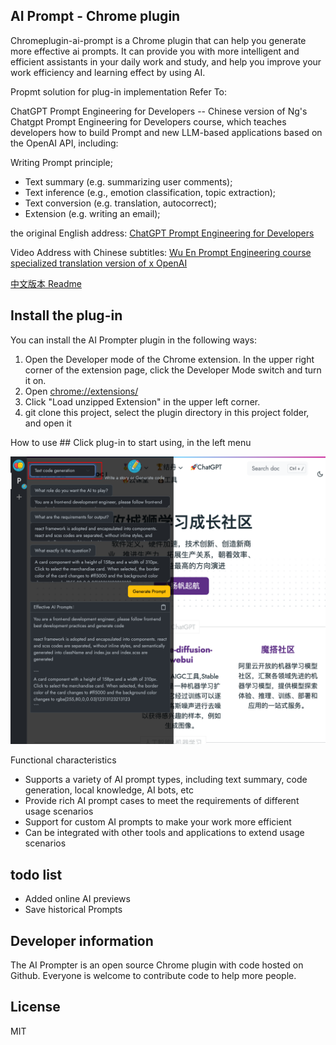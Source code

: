 ## AI Prompt - Chrome plugin
Chromeplugin-ai-prompt is a Chrome plugin that can help you generate more effective ai prompts. It can provide you with more intelligent and efficient assistants in your daily work and study, and help you improve your work efficiency and learning effect by using AI.

Propmt solution for plug-in implementation Refer To:

ChatGPT Prompt Engineering for Developers -- Chinese version of Ng's Chatgpt Prompt Engineering for Developers course, which teaches developers how to build Prompt and new LLM-based applications based on the OpenAI API, including:

Writing Prompt principle;
- Text summary (e.g. summarizing user comments);
- Text inference (e.g., emotion classification, topic extraction);
- Text conversion (e.g. translation, autocorrect);
- Extension (e.g. writing an email);

the original English address: [ChatGPT Prompt Engineering for Developers](https://learn.deeplearning.ai) 

Video Address with Chinese subtitles: [Wu En Prompt Engineering course specialized translation version of x OpenAI](https://www.bilibili.com/video/BV1Bo4y1A7FU/?share_source=copy_web)

[中文版本 Readme](./Readme_zh.md)

## Install the plug-in
You can install the AI Prompter plugin in the following ways:

1. Open the Developer mode of the Chrome extension. In the upper right corner of the extension page, click the Developer Mode switch and turn it on.
2. Open <chrome://extensions/>
3. Click "Load unzipped Extension" in the upper left corner.
4. git clone this project, select the plugin directory in this project folder, and open it

How to use ##
Click plug-in to start using, in the left menu

![](./static/images/posts/2023-05-13-16-30-50.png)

Functional characteristics
- Supports a variety of AI prompt types, including text summary, code generation, local knowledge, AI bots, etc
- Provide rich AI prompt cases to meet the requirements of different usage scenarios
- Support for custom AI prompts to make your work more efficient
- Can be integrated with other tools and applications to extend usage scenarios

## todo list
- Added online AI previews
- Save historical Prompts

## Developer information
The AI Prompter is an open source Chrome plugin with code hosted on Github. Everyone is welcome to contribute code to help more people.

## License
MIT